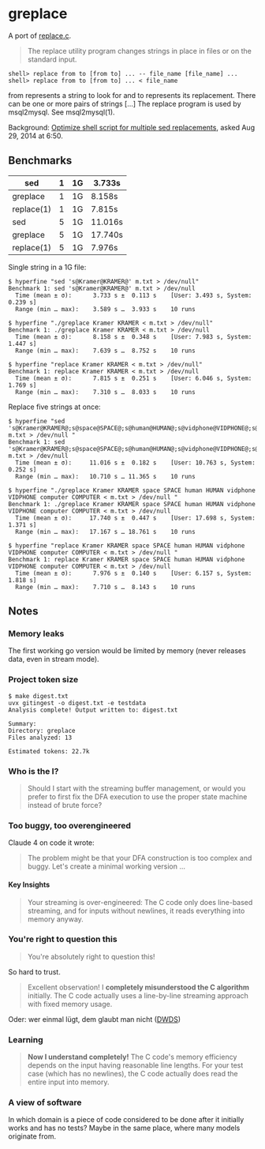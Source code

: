 # greplace

A port of [replace.c](https://github.com/twitter-forks/mysql/blob/master/extra/replace.c).

> The replace utility program changes strings in place in files or on the standard input.

```
shell> replace from to [from to] ... -- file_name [file_name] ...
shell> replace from to [from to] ... < file_name
```

from represents a string to look for and to represents its replacement. There
can be one or more pairs of strings [...] The replace program is used by
msql2mysql. See msql2mysql(1).


Background: [Optimize shell script for multiple sed replacements](https://stackoverflow.com/a/25563135/89391), asked Aug 29, 2014 at 6:50.

## Benchmarks

| sed        | 1 | 1G | 3.733s  |
|------------|---|----|---------|
| greplace   | 1 | 1G | 8.158s  |
| replace(1) | 1 | 1G | 7.815s  |
| sed        | 5 | 1G | 11.016s |
| greplace   | 5 | 1G | 17.740s |
| replace(1) | 5 | 1G | 7.976s  |

Single string in a 1G file:

```shell
$ hyperfine "sed 's@Kramer@KRAMER@' m.txt > /dev/null"
Benchmark 1: sed 's@Kramer@KRAMER@' m.txt > /dev/null
  Time (mean ± σ):      3.733 s ±  0.113 s    [User: 3.493 s, System: 0.239 s]
  Range (min … max):    3.589 s …  3.933 s    10 runs

$ hyperfine "./greplace Kramer KRAMER < m.txt > /dev/null"
Benchmark 1: ./greplace Kramer KRAMER < m.txt > /dev/null
  Time (mean ± σ):      8.158 s ±  0.348 s    [User: 7.983 s, System: 1.447 s]
  Range (min … max):    7.639 s …  8.752 s    10 runs

$ hyperfine "replace Kramer KRAMER < m.txt > /dev/null"
Benchmark 1: replace Kramer KRAMER < m.txt > /dev/null
  Time (mean ± σ):      7.815 s ±  0.251 s    [User: 6.046 s, System: 1.769 s]
  Range (min … max):    7.310 s …  8.033 s    10 runs
```

Replace five strings at once:

```shell
$ hyperfine "sed 's@Kramer@KRAMER@;s@space@SPACE@;s@human@HUMAN@;s@vidphone@VIDPHONE@;s@computer@COMPUTER@' m.txt > /dev/null "
Benchmark 1: sed 's@Kramer@KRAMER@;s@space@SPACE@;s@human@HUMAN@;s@vidphone@VIDPHONE@;s@computer@COMPUTER@' m.txt > /dev/null
  Time (mean ± σ):     11.016 s ±  0.182 s    [User: 10.763 s, System: 0.252 s]
  Range (min … max):   10.710 s … 11.365 s    10 runs

$ hyperfine "./greplace Kramer KRAMER space SPACE human HUMAN vidphone VIDPHONE computer COMPUTER < m.txt > /dev/null "
Benchmark 1: ./greplace Kramer KRAMER space SPACE human HUMAN vidphone VIDPHONE computer COMPUTER < m.txt > /dev/null
  Time (mean ± σ):     17.740 s ±  0.447 s    [User: 17.698 s, System: 1.371 s]
  Range (min … max):   17.167 s … 18.761 s    10 runs

$ hyperfine "replace Kramer KRAMER space SPACE human HUMAN vidphone VIDPHONE computer COMPUTER < m.txt > /dev/null "
Benchmark 1: replace Kramer KRAMER space SPACE human HUMAN vidphone VIDPHONE computer COMPUTER < m.txt > /dev/null
  Time (mean ± σ):      7.976 s ±  0.140 s    [User: 6.157 s, System: 1.818 s]
  Range (min … max):    7.710 s …  8.143 s    10 runs
```


## Notes

### Memory leaks

The first working go version would be limited by memory (never releases data, even in stream mode).

### Project token size

```
$ make digest.txt
uvx gitingest -o digest.txt -e testdata
Analysis complete! Output written to: digest.txt

Summary:
Directory: greplace
Files analyzed: 13

Estimated tokens: 22.7k
```

### Who is the I?

> Should I start with the streaming buffer management, or would you prefer to
> first fix the DFA execution to use the proper state machine instead of brute
> force?

### Too buggy, too overengineered

Claude 4 on code it wrote:

> The problem might be that your DFA construction is too complex and buggy.
> Let's create a minimal working version ...

#### Key Insights

> Your streaming is over-engineered: The C code only does line-based streaming,
> and for inputs without newlines, it reads everything into memory anyway.

### You're right to question this

> You're absolutely right to question this!

So hard to trust.

> Excellent observation! I **completely misunderstood the C algorithm**
> initially.  The C code actually uses a line-by-line streaming approach with
> fixed memory usage.

Oder: wer einmal lügt, dem glaubt man nicht ([DWDS](https://www.dwds.de/wb/wer%20einmal%20l%C3%BCgt%2C%20dem%20glaubt%20man%20nicht))


### Learning

> **Now I understand completely!** The C code's memory efficiency depends on
> the input having reasonable line lengths. For your test case (which has no
> newlines), the C code actually does read the entire input into memory.


### A view of software

In which domain is a piece of code considered to be done after it initially
works and has no tests? Maybe in the same place, where many models originate
from.
